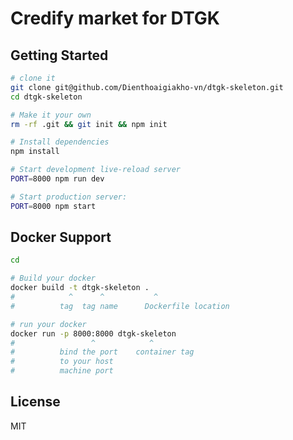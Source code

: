 Credify market for DTGK
==================================

Getting Started
---------------

```sh
# clone it
git clone git@github.com/Dienthoaigiakho-vn/dtgk-skeleton.git
cd dtgk-skeleton

# Make it your own
rm -rf .git && git init && npm init

# Install dependencies
npm install

# Start development live-reload server
PORT=8000 npm run dev

# Start production server:
PORT=8000 npm start
```
Docker Support
------
```sh
cd 

# Build your docker
docker build -t dtgk-skeleton .
#            ^      ^           ^
#          tag  tag name      Dockerfile location

# run your docker
docker run -p 8000:8000 dtgk-skeleton
#                 ^            ^
#          bind the port    container tag
#          to your host
#          machine port   

```

License
-------

MIT